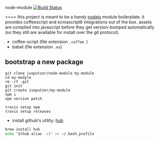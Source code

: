 node-module [![Build Status](https://travis-ci.org/ivoputzer/node-module.svg)](https://travis-ci.org/ivoputzer/node-module)

====
this project is meant to be a handy [nodejs][1] module boilerplate. it provides coffeescript and ecmascript6 integrations out of the box. assets are compiled into javascript before they get version-bumped automatically (so they still are available for install over the git protocol).

- coffee-script (file extension `.coffee `)
- babel (file extension `.es`)

## bootstrap a new package

```
git clone ivoputzer/node-module my-module
cd my-modyle
rm -rf .git
git init
git create ivoputzer/my-module
npm i
npm version patch

travis setup npm
travis setup releases

```

- install github's utility: [hub][2]

```bash
brew install hub
echo "$(hub alias -s)" >> ~/.bash_profile
```

[1]: https://nodejs.org/
[2]: https://github.com/github/hub
